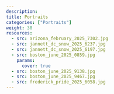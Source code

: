 ```yaml
---
description: 
title: Portraits
categories: ["Portraits"]
weight: 30
resources:
  - src: arizona_february_2025_7302.jpg
  - src: jannett_dc_snow_2025_6237.jpg
  - src: jannett_dc_snow_2025_6197.jpg
  - src: boston_june_2025_0859.jpg
    params:
      cover: true
  - src: boston_june_2025_9138.jpg
  - src: boston_june_2025_9467.jpg
  - src: frederick_pride_2025_6058.jpg
---
```


